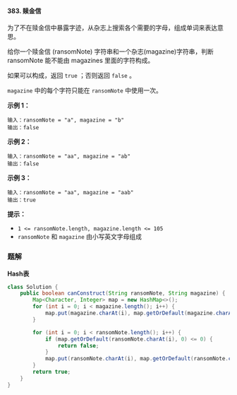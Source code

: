 #### 383. 赎金信

为了不在赎金信中暴露字迹，从杂志上搜索各个需要的字母，组成单词来表达意思。

给你一个赎金信 (ransomNote) 字符串和一个杂志(magazine)字符串，判断 ransomNote 能不能由 magazines 里面的字符构成。

如果可以构成，返回 `true` ；否则返回 `false` 。

`magazine` 中的每个字符只能在 `ransomNote` 中使用一次。

**示例 1：**

```shell
输入：ransomNote = "a", magazine = "b"
输出：false
```

**示例 2：**

```shell
输入：ransomNote = "aa", magazine = "ab"
输出：false
```

**示例 3：**

```shell
输入：ransomNote = "aa", magazine = "aab"
输出：true
```

**提示：**

- `1 <= ransomNote.length, magazine.length <= 105`
- `ransomNote` 和 `magazine` 由小写英文字母组成

### 题解

**Hash表**

```java
class Solution {
    public boolean canConstruct(String ransomNote, String magazine) {
        Map<Character, Integer> map = new HashMap<>();
        for (int i = 0; i < magazine.length(); i++) {
            map.put(magazine.charAt(i), map.getOrDefault(magazine.charAt(i), 0) + 1);
        }

        for (int i = 0; i < ransomNote.length(); i++) {
            if (map.getOrDefault(ransomNote.charAt(i), 0) <= 0) {
                return false;
            }
            map.put(ransomNote.charAt(i), map.getOrDefault(ransomNote.charAt(i), 0) - 1);
        }
        return true;
    }
}
```

